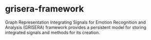 # grisera-framework
Graph Representation Integrating Signals for Emotion Recognition and Analysis (GRISERA) framework provides a persistent model for storing integrated signals and methods for its creation.
